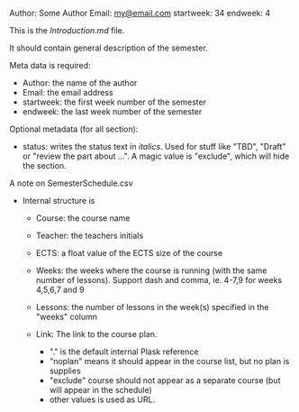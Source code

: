 Author: Some Author
Email: my@email.com
startweek: 34
endweek: 4

This is the *Introduction.md* file.

It should contain general description of the semester.

Meta data is required:

* Author: the name of the author
* Email: the email address
* startweek: the first week number of the semester
* endweek: the last week number of the semester

Optional metadata (for all section):

* status: writes the status text in *italics*. Used for stuff like "TBD", "Draft" or "review the part about ...". A magic value is "exclude", which will hide the section.

A note on SemesterSchedule.csv

* Internal structure is
	
	* Course: the course name
	* Teacher: the teachers initials
	* ECTS: a float value of the ECTS size of the course
	* Weeks: the weeks where the course is running (with the same number of lessons). Support dash and comma, ie. 4-7,9 for weeks 4,5,6,7 and 9	
	* Lessons: the number of lessons in the week(s) specified in the "weeks" column
	* Link: The link to the course plan. 
		
		* "." is the default internal Plask reference
		* "noplan" means it should appear in the course list, but no plan is supplies
		* "exclude" course should not appear as a separate course (but will appear in the schedule)
		* other values is used as URL.
		
	
